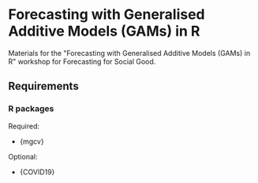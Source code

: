 # Forecasting with Generalised Additive Models (GAMs) in R

Materials for the "Forecasting with Generalised Additive Models (GAMs) in R" workshop for Forecasting for Social Good.

## Requirements

### R packages

Required:

* {mgcv}

Optional:

* {COVID19}